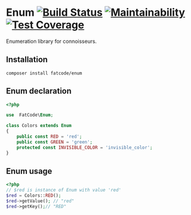 # Enum [![Build Status](https://travis-ci.org/fatcode/enum.svg?branch=master)](https://travis-ci.org/fatcode/enum) [![Maintainability](https://api.codeclimate.com/v1/badges/a3ad92200e13a6219750/maintainability)](https://codeclimate.com/github/fatcode/enum/maintainability) [![Test Coverage](https://api.codeclimate.com/v1/badges/a3ad92200e13a6219750/test_coverage)](https://codeclimate.com/github/fatcode/enum/test_coverage)
Enumeration library for connoisseurs.

## Installation
`composer install fatcode/enum`

## Enum declaration
```php
<?php

use  FatCode\Enum;

class Colors extends Enum
{
    public const RED = 'red';
    public const GREEN = 'green';
    protected const INVISIBLE_COLOR = 'invisible_color';
}
```

## Enum usage
```php
<?php
// $red is instance of Enum with value 'red'
$red = Colors::RED();
$red->getValue(); // "red"
$red->getKey();// "RED"
```
